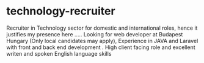 # technology-recruiter
Recruiter in Technology sector for domestic and international roles, hence it justifies my presence here .....
Looking for web developer at Budapest Hungary (Only local candidates may apply), Experience in JAVA and Laravel with front and back end development . High client facing role and excellent writen and spoken English language skills

